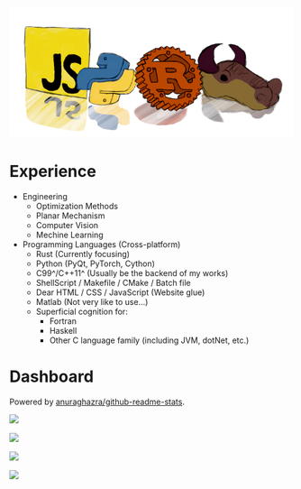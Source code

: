 ![banner](img/lang.png)

# Experience

+ Engineering
  + Optimization Methods
  + Planar Mechanism
  + Computer Vision
  + Mechine Learning
+ Programming Languages (Cross-platform)
  + Rust (Currently focusing)
  + Python (PyQt, PyTorch, Cython)
  + C99^/C++11^ (Usually be the backend of my works)
  + ShellScript / Makefile / CMake / Batch file
  + Dear HTML / CSS / JavaScript (Website glue)
  + Matlab (Not very like to use...)
  + Superficial cognition for:
    + Fortran
    + Haskell
    + Other C language family (including JVM, dotNet, etc.)

# Dashboard

Powered by [anuraghazra/github-readme-stats](https://github.com/anuraghazra/github-readme-stats).

![](https://github-readme-stats.vercel.app/api?username=KmolYuan&show_icons=true&include_all_commits=true)

![](https://github-readme-stats.vercel.app/api?username=KmolYuan&show_icons=true&hide_title=true&hide=stars,prs,issues,contribs)

![](https://github-readme-stats.vercel.app/api/top-langs/?username=KmolYuan&langs_count=6&layout=compact)

![](https://github-readme-stats.vercel.app/api/wakatime?username=KmolYuan&langs_count=6&layout=compact)

